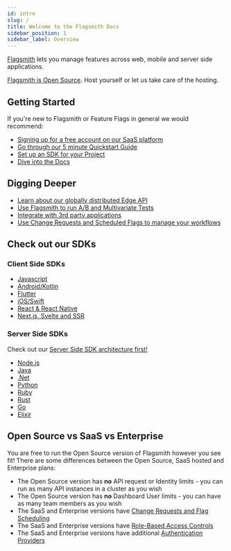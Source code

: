 ```yaml
---
id: intro
slug: /
title: Welcome to the Flagsmith Docs
sidebar_position: 1
sidebar_label: Overview
---
```


[Flagsmith](https://flagsmith.com/) lets you manage features across web, mobile and server side applications.

[Flagsmith is Open Source](https://github.com/Flagsmith). Host yourself or let us take care of the hosting.

## Getting Started

If you're new to Flagsmith or Feature Flags in general we would recommend:

- [Signing up for a free account on our SaaS platform](https://app.flagsmith.com/signup)
- [Go through our 5 minute Quickstart Guide](quickstart.md)
- [Set up an SDK for your Project](clients/overview.md)
- [Dive into the Docs](basic-features/overview.md)

## Digging Deeper

- [Learn about our globally distributed Edge API](advanced-use/edge-api.md)
- [Use Flagsmith to run A/B and Multivariate Tests](advanced-use/ab-testing.md)
- [Integrate with 3rd party applications](integrations/overview.md)
- [Use Change Requests and Scheduled Flags to manage your workflows](advanced-use/change-requests.md)

## Check out our SDKs

### Client Side SDKs

- [Javascript](/clients/javascript)
- [Android/Kotlin](/clients/android)
- [Flutter](/clients/flutter)
- [iOS/Swift](/clients/ios)
- [React & React Native](/clients/react)
- [Next.js, Svelte and SSR](/clients/next-ssr)

### Server Side SDKs

Check out our [Server Side SDK architecture first!](clients/overview.md)

- [Node.js](/clients/server-side)
- [Java](/clients/server-side)
- [.Net](/clients/server-side)
- [Python](/clients/server-side)
- [Ruby](/clients/server-side)
- [Rust](/clients/server-side)
- [Go](/clients/server-side)
- [Elixir](/clients/server-side)

## Open Source vs SaaS vs Enterprise

You are free to run the Open Source version of Flagsmith however you see fit! There are some differences between the
Open Source, SaaS hosted and Enterprise plans:

- The Open Source version has **no** API request or Identity limits - you can run as many API instances in a cluster as
  you wish
- The Open Source version has **no** Dashboard User limits - you can have as many team members as you wish
- The SaaS and Enterprise versions have [Change Requests and Flag Scheduling](advanced-use/change-requests.md)
- The SaaS and Enterprise versions have [Role-Based Access Controls](advanced-use/permissions.md)
- The SaaS and Enterprise versions have additional [Authentication Providers](/enterprise-edition)
